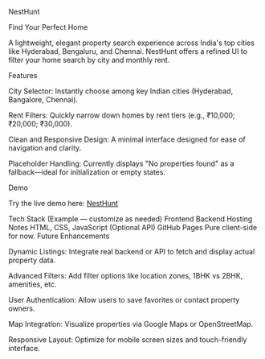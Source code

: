 NestHunt

Find Your Perfect Home

A lightweight, elegant property search experience across India's top cities like Hyderabad, Bengaluru, and Chennai. NestHunt offers a refined UI to filter your home search by city and monthly rent.

Features

City Selector: Instantly choose among key Indian cities (Hyderabad, Bangalore, Chennai).

Rent Filters: Quickly narrow down homes by rent tiers (e.g., ₹10,000; ₹20,000; ₹30,000).

Clean and Responsive Design: A minimal interface designed for ease of navigation and clarity.

Placeholder Handling: Currently displays "No properties found" as a fallback—ideal for initialization or empty states.

Demo

Try the live demo here: [NestHunt](https://harshavardhan-vaddi.github.io/NestHunt/)

Tech Stack (Example — customize as needed)
Frontend	Backend	Hosting	Notes
HTML, CSS, JavaScript	(Optional API)	GitHub Pages	Pure client-side for now.
Future Enhancements

Dynamic Listings: Integrate real backend or API to fetch and display actual property data.

Advanced Filters: Add filter options like location zones, 1BHK vs 2BHK, amenities, etc.

User Authentication: Allow users to save favorites or contact property owners.

Map Integration: Visualize properties via Google Maps or OpenStreetMap.

Responsive Layout: Optimize for mobile screen sizes and touch-friendly interface.
